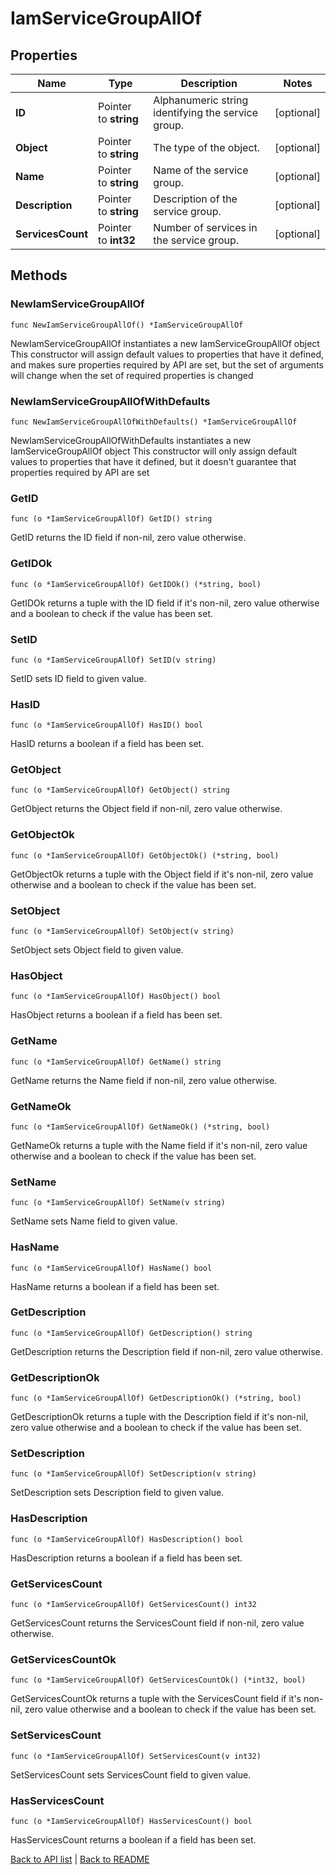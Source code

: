 # IamServiceGroupAllOf

## Properties

Name | Type | Description | Notes
------------ | ------------- | ------------- | -------------
**ID** | Pointer to **string** | Alphanumeric string identifying the service group. | [optional] 
**Object** | Pointer to **string** | The type of the object. | [optional] 
**Name** | Pointer to **string** | Name of the service group. | [optional] 
**Description** | Pointer to **string** | Description of the service group. | [optional] 
**ServicesCount** | Pointer to **int32** | Number of services in the service group. | [optional] 

## Methods

### NewIamServiceGroupAllOf

`func NewIamServiceGroupAllOf() *IamServiceGroupAllOf`

NewIamServiceGroupAllOf instantiates a new IamServiceGroupAllOf object
This constructor will assign default values to properties that have it defined,
and makes sure properties required by API are set, but the set of arguments
will change when the set of required properties is changed

### NewIamServiceGroupAllOfWithDefaults

`func NewIamServiceGroupAllOfWithDefaults() *IamServiceGroupAllOf`

NewIamServiceGroupAllOfWithDefaults instantiates a new IamServiceGroupAllOf object
This constructor will only assign default values to properties that have it defined,
but it doesn't guarantee that properties required by API are set

### GetID

`func (o *IamServiceGroupAllOf) GetID() string`

GetID returns the ID field if non-nil, zero value otherwise.

### GetIDOk

`func (o *IamServiceGroupAllOf) GetIDOk() (*string, bool)`

GetIDOk returns a tuple with the ID field if it's non-nil, zero value otherwise
and a boolean to check if the value has been set.

### SetID

`func (o *IamServiceGroupAllOf) SetID(v string)`

SetID sets ID field to given value.

### HasID

`func (o *IamServiceGroupAllOf) HasID() bool`

HasID returns a boolean if a field has been set.

### GetObject

`func (o *IamServiceGroupAllOf) GetObject() string`

GetObject returns the Object field if non-nil, zero value otherwise.

### GetObjectOk

`func (o *IamServiceGroupAllOf) GetObjectOk() (*string, bool)`

GetObjectOk returns a tuple with the Object field if it's non-nil, zero value otherwise
and a boolean to check if the value has been set.

### SetObject

`func (o *IamServiceGroupAllOf) SetObject(v string)`

SetObject sets Object field to given value.

### HasObject

`func (o *IamServiceGroupAllOf) HasObject() bool`

HasObject returns a boolean if a field has been set.

### GetName

`func (o *IamServiceGroupAllOf) GetName() string`

GetName returns the Name field if non-nil, zero value otherwise.

### GetNameOk

`func (o *IamServiceGroupAllOf) GetNameOk() (*string, bool)`

GetNameOk returns a tuple with the Name field if it's non-nil, zero value otherwise
and a boolean to check if the value has been set.

### SetName

`func (o *IamServiceGroupAllOf) SetName(v string)`

SetName sets Name field to given value.

### HasName

`func (o *IamServiceGroupAllOf) HasName() bool`

HasName returns a boolean if a field has been set.

### GetDescription

`func (o *IamServiceGroupAllOf) GetDescription() string`

GetDescription returns the Description field if non-nil, zero value otherwise.

### GetDescriptionOk

`func (o *IamServiceGroupAllOf) GetDescriptionOk() (*string, bool)`

GetDescriptionOk returns a tuple with the Description field if it's non-nil, zero value otherwise
and a boolean to check if the value has been set.

### SetDescription

`func (o *IamServiceGroupAllOf) SetDescription(v string)`

SetDescription sets Description field to given value.

### HasDescription

`func (o *IamServiceGroupAllOf) HasDescription() bool`

HasDescription returns a boolean if a field has been set.

### GetServicesCount

`func (o *IamServiceGroupAllOf) GetServicesCount() int32`

GetServicesCount returns the ServicesCount field if non-nil, zero value otherwise.

### GetServicesCountOk

`func (o *IamServiceGroupAllOf) GetServicesCountOk() (*int32, bool)`

GetServicesCountOk returns a tuple with the ServicesCount field if it's non-nil, zero value otherwise
and a boolean to check if the value has been set.

### SetServicesCount

`func (o *IamServiceGroupAllOf) SetServicesCount(v int32)`

SetServicesCount sets ServicesCount field to given value.

### HasServicesCount

`func (o *IamServiceGroupAllOf) HasServicesCount() bool`

HasServicesCount returns a boolean if a field has been set.


[Back to API list](../README.md#documentation-for-api-endpoints) | [Back to README](../README.md)
